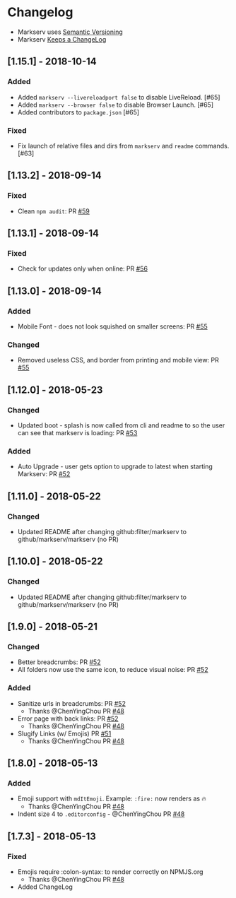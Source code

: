 # Changelog

- Markserv uses [Semantic Versioning](http://semver.org/)
- Markserv [Keeps a ChangeLog](https://keepachangelog.com/en/1.0.0/)

## [1.15.1] - 2018-10-14

### Added

- Added `markserv --livereloadport false` to disable LiveReload. [#65] 
- Added `markserv --browser false` to disable Browser Launch. [#65] 
- Added contributors to `package.json` [#65] 

### Fixed

- Fix launch of relative files and dirs from `markserv` and `readme` commands. [#63]

## [1.13.2] - 2018-09-14

### Fixed

- Clean `npm audit`: PR [#59](https://github.com/F1LT3R/markserv/pull/59)

## [1.13.1] - 2018-09-14

### Fixed

- Check for updates only when online: PR [#56](https://github.com/F1LT3R/markserv/pull/56)

## [1.13.0] - 2018-09-14

### Added

- Mobile Font - does not look squished on smaller screens: PR [#55](https://github.com/F1LT3R/markserv/pull/55)

### Changed

- Removed useless CSS, and border from printing and mobile view: PR [#55](https://github.com/F1LT3R/markserv/pull/55)

## [1.12.0] - 2018-05-23

### Changed

- Updated boot - splash is now called from cli and readme to so the user can see that markserv is loading: PR [#53](https://github.com/F1LT3R/markserv/pull/53)

### Added

- Auto Upgrade - user gets option to upgrade to latest when starting Markserv: PR [#52](https://github.com/F1LT3R/markserv/pull/52)

## [1.11.0] - 2018-05-22

### Changed

- Updated README after changing github:filter/markserv to github/markserv/markserv (no PR)

## [1.10.0] - 2018-05-22

### Changed

- Updated README after changing github:filter/markserv to github/markserv/markserv (no PR)

## [1.9.0] - 2018-05-21

### Changed

- Better breadcrumbs: PR [#52](https://github.com/F1LT3R/markserv/pull/52)
- All folders now use the same icon, to reduce visual noise: PR [#52](https://github.com/F1LT3R/markserv/pull/52)

### Added

- Sanitize urls in breadcrumbs: PR [#52](https://github.com/F1LT3R/markserv/pull/52)
	+ Thanks @ChenYingChou PR [#48](https://github.com/F1LT3R/markserv/pull/48)
- Error page with back links: PR [#52](https://github.com/F1LT3R/markserv/pull/52)
	+ Thanks @ChenYingChou PR [#48](https://github.com/F1LT3R/markserv/pull/48)
- Slugify Links (w/ Emojis) PR [#51](https://github.com/F1LT3R/markserv/pull/51)
	+ Thanks @ChenYingChou PR [#48](https://github.com/F1LT3R/markserv/pull/48)

## [1.8.0] - 2018-05-13

### Added

- Emoji support with `mdItEmoji`. Example: `:fire:` now renders as :fire:
	+ Thanks @ChenYingChou PR [#48](https://github.com/F1LT3R/markserv/pull/48/files)
- Indent size 4 to `.editorconfig` - @ChenYingChou PR [#48](https://github.com/F1LT3R/markserv/pull/48/files)

## [1.7.3] - 2018-05-13

### Fixed

- Emojis require \:colon-syntax\: to render correctly on NPMJS.org
	+ Thanks @ChenYingChou PR [#48](https://github.com/F1LT3R/markserv/pull/48/files)
- Added ChangeLog